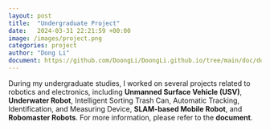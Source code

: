 ```yaml
---
layout: post
title:  "Undergraduate Project"
date:   2024-03-31 22:21:59 +00:00
image: /images/project.png
categories: project
author: "Dong Li"
document: https://github.com/DoongLi/DoongLi.github.io/tree/main/doc/dongli-project.pdf
---
```


During my undergraduate studies, I worked on several projects related to robotics and electronics, including <strong>Unmanned Surface Vehicle (USV)</strong>, <strong>Underwater Robot</strong>, Intelligent Sorting Trash Can, Automatic Tracking, Identification, and Measuring Device, <strong>SLAM-based Mobile Robot</strong>, and <strong>Robomaster Robots</strong>. For more information, please refer to the <strong>document</strong>.
